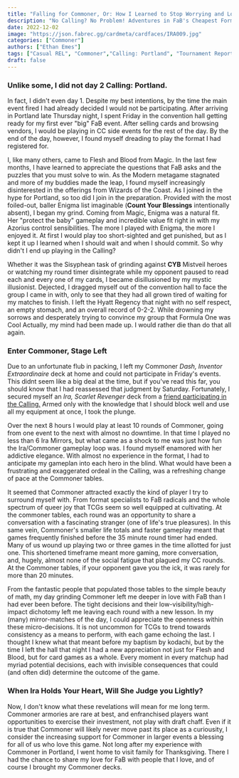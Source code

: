 ```yaml
---
title: "Falling for Commoner, Or: How I Learned to Stop Worrying and Love the Kodachi Lock"
description: "No Calling? No Problem! Adventures in FaB's Cheapest Format"
date: 2022-12-02
image: "https://json.fabrec.gg/cardmeta/cardfaces/IRA009.jpg"
categories: ["Commoner"]
authors: ["Ethan Emes"]
tags: ["Casual REL", "Commoner","Calling: Portland", "Tournament Report"]
draft: false
---
```


### Unlike some, I did not day 2 Calling: Portland.
  In fact, I didn't even day 1. Despite my best intentions, by the time the main event fired I had already decided I would not be participating. After arriving in Portland late Thursday night, I spent Friday in the convention hall getting ready for my first ever "big" FaB event. After selling cards and browsing vendors, I would be playing in CC side events for the rest of the day. By the end of the day, however, I found myself dreading to play the format I had registered for. 
  
  I, like many others, came to Flesh and Blood from Magic. In the last few months, I have learned to appreciate the questions that FaB asks and the puzzles that you must solve to win. As the Modern metagame stagnated and more of my buddies made the leap, I found myself increasingly disinterested in the offerings from Wizards of the Coast. As I joined in the hype for Portland, so too did I join in the preparation. Provided with the most foiled-out, baller Enigma list imaginable (**Count Your Blessings** intentionally absent), I began my grind. Coming from Magic, Enigma was a natural fit. Her "protect the baby" gameplay and incredible value fit right in with my Azorius control sensibilities. The more I played with Enigma, the more I enjoyed it. At first I would play too short-sighted and get punished, but as I kept it up I learned when I should wait and when I should commit. So why didn't I end up playing in the Calling?
  
  Whether it was the Sisyphean task of grinding against **CYB** Mistveil heroes or watching my round timer disintegrate while my opponent paused to read each and every one of my cards, I became disillusioned by my mystic illusionist. Dejected, I dragged myself out of the convention hall to face the group I came in with, only to see that they had all grown tired of waiting for my matches to finish. I left the Hyatt Regency that night with no self respect, an empty stomach, and an overall record of 0-2-2. While drowning my sorrows and desperately trying to convince my group that Formula One was Cool Actually, my mind had been made up. I would rather die than do that all again.

### Enter Commoner, Stage Left
  Due to an unfortunate flub in packing, I left my Commoner *Dash, Inventor Extraordinaire* deck at home and could not participate in Friday's events. This didnt seem like a big deal at the time, but if you've read this far, you should know that I had reassessed that judgment by Saturday. Fortunately, I secured myself an *Ira, Scarlet Revenger* deck from a [friend participating in the Calling.](https://overpit.ch/Tournament_Report-Aurora/) Armed only with the knowledge that I should block well and use all my equipment at once, I took the plunge. 

  Over the next 8 hours I would play at least 10 rounds of Commoner, going from one event to the next with almost no downtime. In that time I played no less than 6 Ira Mirrors, but what came as a shock to me was just how fun the Ira/Commoner gameplay loop was. I found myself enamored with her addictive elegance. With almost no experience in the format, I had to anticipate my gameplan into each hero in the blind. What would have been a frustrating and exaggerated ordeal in the Calling, was a refreshing change of pace at the Commoner tables. 
  
  It seemed that Commoner attracted exactly the kind of player I try to surround myself with. From format specialists to FaB radicals and the whole spectrum of queer joy that TCGs seem so well equipped at cultivating. At the commoner tables, each round was an opportunity to share a conversation with a fascinating stranger (one of life's true pleasures). In this same vein, Commoner's smaller life totals and faster gameplay meant that games frequently finished before the 35 minute round timer had ended. Many of us wound up playing two or three games in the time allotted for just one. This shortened timeframe meant more gaming, more conversation, and, hugely, almost none of the social fatigue that plagued my CC rounds. At the Commoner tables, if your opponent gave you the ick, it was rarely for more than 20 minutes.

  From the fantastic people that populated those tables to the simple beauty of math, my day grinding Commoner left me deeper in love with FaB than I had ever been before. The tight decisions and their low-visibility/high-impact dichotomy left me leaving each round with a new lesson. In my (many) mirror-matches of the day, I could appreciate the openness within these micro-decisions. It is not uncommon for TCGs to trend towards consistency as a means to perform, with each game echoing the last. I thought I knew what that meant before my baptism by kodachi, but by the time I left the hall that night I had a new appreciation not just for Flesh and Blood, but for card games as a whole. Every moment in every matchup had myriad potential decisions, each with invisible consequences that could (and often did) determine the outcome of the game. 

### When Ira Holds Your Heart, Will She Judge you Lightly?
  Now, I don't know what these revelations will mean for me long term. Commoner armories are rare at best, and enfranchised players want opportunities to exercise their investment, not play with draft chaff. Even if it is true that Commoner will likely never move past its place as a curiousity, I consider the increasing support for Commoner in larger events a blessing for all of us who love this game. Not long after my experience with Commoner in Portland, I went home to visit family for Thanksgiving. There I had the chance to share my love for FaB with people that I love, and of course I brought my Commoner decks.
